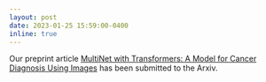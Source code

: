 ```yaml
---
layout: post
date: 2023-01-25 15:59:00-0400
inline: true
---
```


Our preprint article [MultiNet with Transformers: A Model for Cancer Diagnosis Using Images](https://arxiv.org/abs/2301.09007) has been submitted to the Arxiv. 